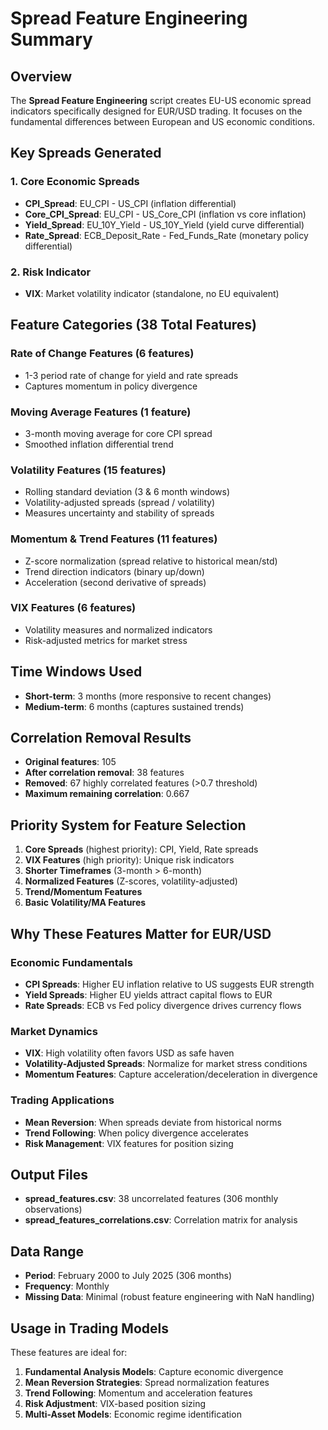# Spread Feature Engineering Summary

## Overview

The **Spread Feature Engineering** script creates EU-US economic spread indicators specifically designed for EUR/USD trading. It focuses on the fundamental differences between European and US economic conditions.

## Key Spreads Generated

### 1. **Core Economic Spreads**
- **CPI_Spread**: EU_CPI - US_CPI (inflation differential)
- **Core_CPI_Spread**: EU_CPI - US_Core_CPI (inflation vs core inflation)
- **Yield_Spread**: EU_10Y_Yield - US_10Y_Yield (yield curve differential)
- **Rate_Spread**: ECB_Deposit_Rate - Fed_Funds_Rate (monetary policy differential)

### 2. **Risk Indicator**
- **VIX**: Market volatility indicator (standalone, no EU equivalent)

## Feature Categories (38 Total Features)

### **Rate of Change Features (6 features)**
- 1-3 period rate of change for yield and rate spreads
- Captures momentum in policy divergence

### **Moving Average Features (1 feature)**
- 3-month moving average for core CPI spread
- Smoothed inflation differential trend

### **Volatility Features (15 features)**
- Rolling standard deviation (3 & 6 month windows)
- Volatility-adjusted spreads (spread / volatility)
- Measures uncertainty and stability of spreads

### **Momentum & Trend Features (11 features)**
- Z-score normalization (spread relative to historical mean/std)
- Trend direction indicators (binary up/down)
- Acceleration (second derivative of spreads)

### **VIX Features (6 features)**
- Volatility measures and normalized indicators
- Risk-adjusted metrics for market stress

## Time Windows Used

- **Short-term**: 3 months (more responsive to recent changes)
- **Medium-term**: 6 months (captures sustained trends)

## Correlation Removal Results

- **Original features**: 105
- **After correlation removal**: 38 features
- **Removed**: 67 highly correlated features (>0.7 threshold)
- **Maximum remaining correlation**: 0.667

## Priority System for Feature Selection

1. **Core Spreads** (highest priority): CPI, Yield, Rate spreads
2. **VIX Features** (high priority): Unique risk indicators
3. **Shorter Timeframes** (3-month > 6-month)
4. **Normalized Features** (Z-scores, volatility-adjusted)
5. **Trend/Momentum Features**
6. **Basic Volatility/MA Features**

## Why These Features Matter for EUR/USD

### **Economic Fundamentals**
- **CPI Spreads**: Higher EU inflation relative to US suggests EUR strength
- **Yield Spreads**: Higher EU yields attract capital flows to EUR
- **Rate Spreads**: ECB vs Fed policy divergence drives currency flows

### **Market Dynamics**
- **VIX**: High volatility often favors USD as safe haven
- **Volatility-Adjusted Spreads**: Normalize for market stress conditions
- **Momentum Features**: Capture acceleration/deceleration in divergence

### **Trading Applications**
- **Mean Reversion**: When spreads deviate from historical norms
- **Trend Following**: When policy divergence accelerates
- **Risk Management**: VIX features for position sizing

## Output Files

- **spread_features.csv**: 38 uncorrelated features (306 monthly observations)
- **spread_features_correlations.csv**: Correlation matrix for analysis

## Data Range
- **Period**: February 2000 to July 2025 (306 months)
- **Frequency**: Monthly
- **Missing Data**: Minimal (robust feature engineering with NaN handling)

## Usage in Trading Models

These features are ideal for:
1. **Fundamental Analysis Models**: Capture economic divergence
2. **Mean Reversion Strategies**: Spread normalization features
3. **Trend Following**: Momentum and acceleration features
4. **Risk Adjustment**: VIX-based position sizing
5. **Multi-Asset Models**: Economic regime identification
